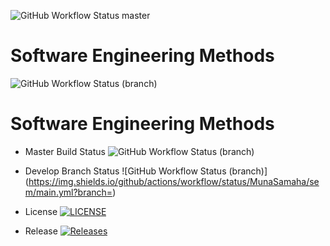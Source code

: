 ![GitHub Workflow Status master](https://img.shields.io/github/actions/workflow/status/MunaSamaha/sem/main.yml?branch=master)
# Software Engineering Methods

![GitHub Workflow Status (branch)](https://img.shields.io/github/actions/workflow/status/MunaSamaha/sem/main.yml?branch=<branch>)
# Software Engineering Methods

* Master Build Status ![GitHub Workflow Status (branch)](https://img.shields.io/github/actions/workflow/status/MunaSamaha/sem/main.yml?branch=master)

* Develop Branch Status ![GitHub Workflow Status (branch)](https://img.shields.io/github/actions/workflow/status/MunaSamaha/sem/main.yml?branch=<develop branch>)

* License [![LICENSE](https://img.shields.io/github/license/MunaSamaha/sem.svg?style=flat-square)](https://github.com/MunaSamaha/sem/blob/master/LICENSE)

* Release [![Releases](https://img.shields.io/github/release/MunaSamaha/sem/all.svg?style=flat-square)](https://github.com/MunaSamaha/sem/releases)
